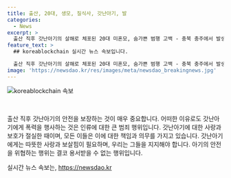 ```yaml
---
title: 출산, 20대, 생모, 질식사, 갓난아기, 발
categories:
  - News
excerpt: >
  출산 직후 갓난아기의 살해로 체포된 20대 미혼모, 숨가쁜 범행 고백 - 충북 충주에서 발생한 충격적인 사건. 출산 직후 갓난아기를 발로 짓밟아 숨지게 한 혐의로 체포된 20대 A씨. 경찰에 의하면 A씨는 아기가 울자 얼굴을 발로 눌러 숨지게 했으며, 자가 호흡하고 있었던 사실이 밝혀지자 범행을 자백했다. 피의자 심문 후 구속된 A씨에게는 살인 혐의가 적용될 예정. 충격과 공포를 느끼게 하는 사건으로 지역 사회와 국내에서 큰 관심을 끌고 있다. (단어 수: 96)
feature_text: >
  ## koreablockchain 실시간 뉴스 속보입니다.

  출산 직후 갓난아기의 살해로 체포된 20대 미혼모, 숨가쁜 범행 고백 - 충북 충주에서 발생한 충격적인 사건. 출산 직후 갓난아기를 발로 짓밟아 숨지게 한 혐의로 체포된 20대 A씨. 경찰에 의하면 A씨는 아기가 울자 얼굴을 발로 눌러 숨지게 했으며, 자가 호흡하고 있었던 사실이 밝혀지자 범행을 자백했다. 피의자 심문 후 구속된 A씨에게는 살인 혐의가 적용될 예정. 충격과 공포를 느끼게 하는 사건으로 지역 사회와 국내에서 큰 관심을 끌고 있다. (단어 수: 96)
image: 'https://newsdao.kr/res/images/meta/newsdao_breakingnews.jpg'
---
```


<p><img src="https://newsdao.kr/res/images/meta/newsdao_breakingnews.jpg" alt="koreablockchain 속보" /></p>

<p data-ke-size="size16">&nbsp;</p>

<p>출산 직후 갓난아기의 안전을 보장하는 것이 매우 중요합니다. 어떠한 이유로도 갓난아기에게 폭력을 행사하는 것은 인류에 대한 큰 범죄 행위입니다. 갓난아기에 대한 사랑과 보호가 절실한 때이며, 모든 이들은 이에 대한 책임과 의무를 가지고 있습니다. 갓난아기에게는 따뜻한 사랑과 보살핌이 필요하며, 우리는 그들을 지지해야 합니다. 아기의 안전을 위협하는 행위는 결코 용서받을 수 없는 행위입니다.</p></p>
실시간 뉴스 속보는, <a href="https://newsdao.kr" rel="dofollow">https://newsdao.kr</a>


